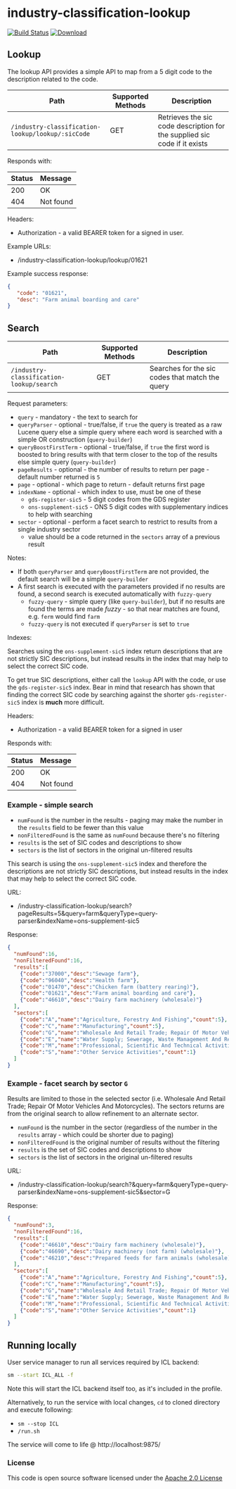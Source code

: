 # industry-classification-lookup

[![Build Status](https://travis-ci.org/hmrc/industry-classification-lookup.svg)](https://travis-ci.org/hmrc/industry-classification-lookup) [ ![Download](https://api.bintray.com/packages/hmrc/releases/industry-classification-lookup/images/download.svg) ](https://bintray.com/hmrc/releases/industry-classification-lookup/_latestVersion)


## Lookup

The lookup API provides a simple API to map from a 5 digit code to the description
related to the code.

| Path                                                   | Supported Methods | Description  |
| -------------------------------------------------------| ------------------| ------------ |
|```/industry-classification-lookup/lookup/:sicCode```   |        GET        | Retrieves the sic code description for the supplied sic code if it exists|

Responds with:

| Status        | Message       |
|:--------------|:--------------|
| 200           | OK            |
| 404           | Not found     |

Headers:

* Authorization - a valid BEARER token for a signed in user.

Example URLs:

* /industry-classification-lookup/lookup/01621

Example success response:

```json
{
   "code": "01621",
   "desc": "Farm animal boarding and care"
}
```

## Search

| Path                                          | Supported Methods | Description  |
| ----------------------------------------------| ------------------| ------------ |
|```/industry-classification-lookup/search```   |        GET        | Searches for the sic codes that match the query|

Request parameters:
* `query` - mandatory - the text to search for
* `queryParser` - optional - true/false, if `true` the query is treated as a raw Lucene query else a simple query where each word is searched with a simple OR construction (`query-builder`)
* `queryBoostFirstTerm` - optional - true/false, if `true` the first word is boosted to bring results with that term closer to the top of the results else simple query (`query-builder`)
* `pageResults` - optional - the number of results to return per page - default number returned is `5`
* `page` - optional - which page to return - default returns first page
* `indexName` - optional - which index to use, must be one of these
  * `gds-register-sic5` - 5 digit codes from the GDS register
  * `ons-supplement-sic5` - ONS 5 digit codes with supplementary indices to help with searching
* `sector` - optional - perform a facet search to restrict to results from a single industry sector
  * value should be a code returned in the `sectors` array of a previous result

Notes:
* If both `queryParser` and `queryBoostFirstTerm` are not provided, the default search will be a simple `query-builder`
* A first search is executed with the parameters provided if no results are found, a second search is executed automatically with `fuzzy-query`
  * `fuzzy-query` - simple query (like `query-builder`), but if no results are found the terms are made _fuzzy_ - so that near matches are found, e.g. `ferm` would find `farm`
  * `fuzzy-query` is not executed if `queryParser` is set to `true`

Indexes:

Searches using the `ons-supplement-sic5` index return descriptions that
are not strictly SIC descriptions, but instead results in the index that may help
to select the correct SIC code.

To get true SIC descriptions, either call the `lookup` API with the code, or
use the `gds-register-sic5` index. Bear in mind that research has shown that
finding the correct SIC code by searching against the shorter `gds-register-sic5`
index is **much** more difficult.


Headers:

* Authorization - a valid BEARER token for a signed in user

Responds with:

| Status        | Message       |
|:--------------|:--------------|
| 200           | OK            |
| 404           | Not found     |


### Example - simple search

* `numFound` is the number in the results - paging may make the number in the `results` field to be fewer than this value
* `nonFilteredFound` is the same as `numFound` because there's no filtering
* `results` is the set of SIC codes and descriptions to show
* `sectors` is the list of sectors in the original un-filtered results

This search is using the `ons-supplement-sic5` index and therefore the descriptions
are not strictly SIC descriptions, but instead results in the index that may help
to select the correct SIC code.

URL:

* /industry-classification-lookup/search?pageResults=5&query=farm&queryType=query-parser&indexName=ons-supplement-sic5

Response:

```json
{
  "numFound":16,
  "nonFilteredFound":16,
  "results":[
    {"code":"37000","desc":"Sewage farm"},
    {"code":"96040","desc":"Health farm"},
    {"code":"01470","desc":"Chicken farm (battery rearing)"},
    {"code":"01621","desc":"Farm animal boarding and care"},
    {"code":"46610","desc":"Dairy farm machinery (wholesale)"}
  ],
  "sectors":[
    {"code":"A","name":"Agriculture, Forestry And Fishing","count":5},
    {"code":"C","name":"Manufacturing","count":5},
    {"code":"G","name":"Wholesale And Retail Trade; Repair Of Motor Vehicles And Motorcycles","count":3},
    {"code":"E","name":"Water Supply; Sewerage, Waste Management And Remediation Activities","count":1},
    {"code":"M","name":"Professional, Scientific And Technical Activities","count":1},
    {"code":"S","name":"Other Service Activities","count":1}
  ]
}
```

### Example - facet search by sector `G`

Results are limited to those in the selected sector (i.e. Wholesale And Retail Trade; Repair Of Motor Vehicles And Motorcycles).
The sectors returns are from the original search to allow refinement to an alternate sector.

* `numFound` is the number in the sector (regardless of the number in the `results` array - which could be shorter due to paging)
* `nonFilteredFound` is the original number of results without the filtering
* `results` is the set of SIC codes and descriptions to show
* `sectors` is the list of sectors in the original un-filtered results

URL:

* /industry-classification-lookup/search?&query=farm&queryType=query-parser&indexName=ons-supplement-sic5&sector=G

Response:

```json
{
  "numFound":3,
  "nonFilteredFound":16,
  "results":[
    {"code":"46610","desc":"Dairy farm machinery (wholesale)"},
    {"code":"46690","desc":"Dairy machinery (not farm) (wholesale)"},
    {"code":"46210","desc":"Prepared feeds for farm animals (wholesale)"}
  ],
  "sectors":[
    {"code":"A","name":"Agriculture, Forestry And Fishing","count":5},
    {"code":"C","name":"Manufacturing","count":5},
    {"code":"G","name":"Wholesale And Retail Trade; Repair Of Motor Vehicles And Motorcycles","count":3},
    {"code":"E","name":"Water Supply; Sewerage, Waste Management And Remediation Activities","count":1},
    {"code":"M","name":"Professional, Scientific And Technical Activities","count":1},
    {"code":"S","name":"Other Service Activities","count":1}
  ]
}
```
## Running locally
User service manager to run all services required by ICL backend:

```bash
sm --start ICL_ALL -f
```
Note this will start the ICL backend itself too, as it's included in the profile.

Alternatively, to run the service with local changes, `cd` to cloned directory and execute following:

- `sm --stop ICL`
- `/run.sh`

The service will come to life  @
http://localhost:9875/

### License

This code is open source software licensed under the [Apache 2.0 License]("http://www.apache.org/licenses/LICENSE-2.0.html")